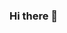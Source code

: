 ### Hi there 👋

<!--
**Asteele3001/Asteele3001** is a ✨ _special_ ✨ repository because its `README.md` (this file) appears on your GitHub profile.

Here are some ideas to get you started:

- 🔭 I’m currently working on a test project
- 🌱 I’m currently learning gitHub and all its fun-ness
- 👯 I’m looking to collaborate on database development
- 🤔 I’m looking for help with basic introductory coding
- 💬 Ask me about my childhood
- 📫 How to reach me: direct message me on slack
- 😄 Pronouns: ...
- ⚡ Fun fact: I am legally blind (not super fun, but a fact)
-->
